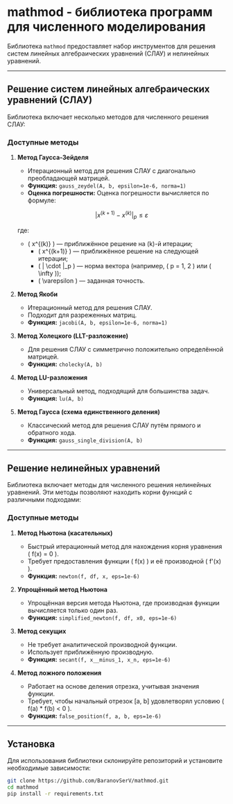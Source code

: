 # mathmod - библиотека программ для численного моделирования

Библиотека `mathmod` предоставляет набор инструментов для решения систем линейных алгебраических уравнений (СЛАУ) и нелинейных уравнений. 

---

## Решение систем линейных алгебраических уравнений (СЛАУ)
Библиотека включает несколько методов для численного решения СЛАУ:

### Доступные методы
1. **Метод Гаусса-Зейделя**
   - Итерационный метод для решения СЛАУ с диагонально преобладающей матрицей.
   - **Функция:** `gauss_zeydel(A, b, epsilon=1e-6, norma=1)`
   - **Оценка погрешности:**
   Оценка погрешности вычисляется по формуле:
   
   $$
   | x^{(k+1)} - x^{(k)} |_p \leq \varepsilon
   $$
   
   где:  
   - \( x^{(k)} \) — приближённое решение на \(k\)-й итерации;  
     - \( x^{(k+1)} \) — приближённое решение на следующей итерации;  
     - \( | \cdot |_p \) — норма вектора (например, \( p = 1, 2 \) или \( \infty \));  
     - \( \varepsilon \) — заданная точность.

2. **Метод Якоби**
   - Итерационный метод для решения СЛАУ.
   - Подходит для разреженных матриц.
   - **Функция:** `jacobi(A, b, epsilon=1e-6, norma=1)`

3. **Метод Холецкого (LLT-разложение)**
   - Для решения СЛАУ с симметрично положительно определённой матрицей.
   - **Функция:** `cholecky(A, b)`

4. **Метод LU-разложения**
   - Универсальный метод, подходящий для большинства задач.
   - **Функция:** `lu(A, b)`

5. **Метод Гаусса (схема единственного деления)**
   - Классический метод для решения СЛАУ путём прямого и обратного хода.
   - **Функция:** `gauss_single_division(A, b)`

---

## Решение нелинейных уравнений
Библиотека включает методы для численного решения нелинейных уравнений. Эти методы позволяют находить корни функций с различными подходами:

### Доступные методы
1. **Метод Ньютона (касательных)**
   - Быстрый итерационный метод для нахождения корня уравнения \( f(x) = 0 \).
   - Требует предоставления функции \( f(x) \) и её производной \( f'(x) \).
   - **Функция:** `newton(f, df, x, eps=1e-6)`

2. **Упрощённый метод Ньютона**
   - Упрощённая версия метода Ньютона, где производная функции вычисляется только один раз.
   - **Функция:** `simplified_newton(f, df, x0, eps=1e-6)`

3. **Метод секущих**
   - Не требует аналитической производной функции.
   - Использует приближённую производную.
   - **Функция:** `secant(f, x__minus_1, x_n, eps=1e-6)`

4. **Метод ложного положения**
   - Работает на основе деления отрезка, учитывая значения функции.
   - Требует, чтобы начальный отрезок [a, b] удовлетворял условию \( f(a) * f(b) < 0 \).
   - **Функция:** `false_position(f, a, b, eps=1e-6)`

---

## Установка
Для использования библиотеки склонируйте репозиторий и установите необходимые зависимости:
```bash
git clone https://github.com/BaranovSerV/mathmod.git
cd mathmod
pip install -r requirements.txt
